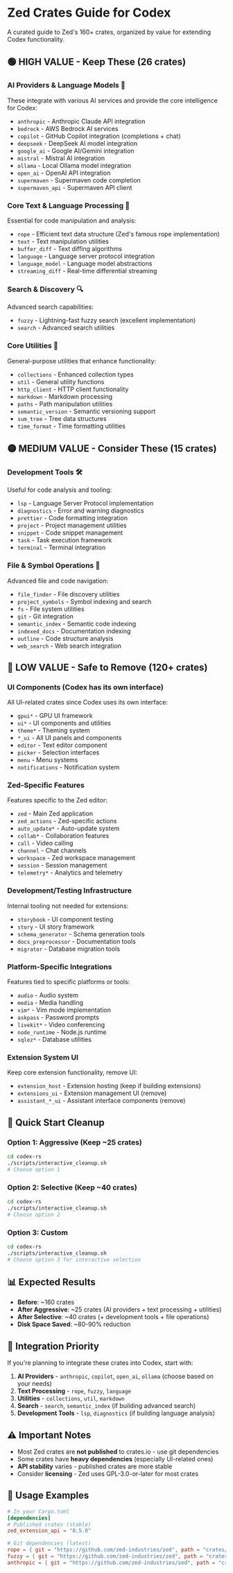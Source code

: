 # Zed Crates Guide for Codex

A curated guide to Zed's 160+ crates, organized by value for extending Codex functionality.

## 🟢 HIGH VALUE - Keep These (26 crates)

### AI Providers & Language Models 🤖
These integrate with various AI services and provide the core intelligence for Codex:

- `anthropic` - Anthropic Claude API integration
- `bedrock` - AWS Bedrock AI services 
- `copilot` - GitHub Copilot integration (completions + chat)
- `deepseek` - DeepSeek AI model integration
- `google_ai` - Google AI/Gemini integration
- `mistral` - Mistral AI integration
- `ollama` - Local Ollama model integration
- `open_ai` - OpenAI API integration
- `supermaven` - Supermaven code completion
- `supermaven_api` - Supermaven API client

### Core Text & Language Processing 📝
Essential for code manipulation and analysis:

- `rope` - Efficient text data structure (Zed's famous rope implementation)
- `text` - Text manipulation utilities
- `buffer_diff` - Text diffing algorithms
- `language` - Language server protocol integration
- `language_model` - Language model abstractions
- `streaming_diff` - Real-time differential streaming

### Search & Discovery 🔍
Advanced search capabilities:

- `fuzzy` - Lightning-fast fuzzy search (excellent implementation)
- `search` - Advanced search utilities

### Core Utilities 🔧
General-purpose utilities that enhance functionality:

- `collections` - Enhanced collection types
- `util` - General utility functions
- `http_client` - HTTP client functionality
- `markdown` - Markdown processing
- `paths` - Path manipulation utilities
- `semantic_version` - Semantic versioning support
- `sum_tree` - Tree data structures
- `time_format` - Time formatting utilities

## 🟡 MEDIUM VALUE - Consider These (15 crates)

### Development Tools 🛠️
Useful for code analysis and tooling:

- `lsp` - Language Server Protocol implementation
- `diagnostics` - Error and warning diagnostics
- `prettier` - Code formatting integration
- `project` - Project management utilities
- `snippet` - Code snippet management
- `task` - Task execution framework
- `terminal` - Terminal integration

### File & Symbol Operations 📁
Advanced file and code navigation:

- `file_finder` - File discovery utilities
- `project_symbols` - Symbol indexing and search
- `fs` - File system utilities
- `git` - Git integration
- `semantic_index` - Semantic code indexing
- `indexed_docs` - Documentation indexing
- `outline` - Code structure analysis
- `web_search` - Web search integration

## 🔴 LOW VALUE - Safe to Remove (120+ crates)

### UI Components (Codex has its own interface)
All UI-related crates since Codex uses its own interface:
- `gpui*` - GPU UI framework
- `ui*` - UI components and utilities
- `theme*` - Theming system
- `*_ui` - All UI panels and components
- `editor` - Text editor component
- `picker` - Selection interfaces
- `menu` - Menu systems
- `notifications` - Notification system

### Zed-Specific Features
Features specific to the Zed editor:
- `zed` - Main Zed application
- `zed_actions` - Zed-specific actions
- `auto_update*` - Auto-update system
- `collab*` - Collaboration features
- `call` - Video calling
- `channel` - Chat channels
- `workspace` - Zed workspace management
- `session` - Session management
- `telemetry*` - Analytics and telemetry

### Development/Testing Infrastructure
Internal tooling not needed for extensions:
- `storybook` - UI component testing
- `story` - UI story framework
- `schema_generator` - Schema generation tools
- `docs_preprocessor` - Documentation tools
- `migrator` - Database migration tools

### Platform-Specific Integrations
Features tied to specific platforms or tools:
- `audio` - Audio system
- `media` - Media handling
- `vim*` - Vim mode implementation
- `askpass` - Password prompts
- `livekit*` - Video conferencing
- `node_runtime` - Node.js runtime
- `sqlez*` - Database utilities

### Extension System UI
Keep core extension functionality, remove UI:
- `extension_host` - Extension hosting (keep if building extensions)
- `extensions_ui` - Extension management UI (remove)
- `assistant_*_ui` - Assistant interface components (remove)

## 🚀 Quick Start Cleanup

### Option 1: Aggressive (Keep ~25 crates)
```bash
cd codex-rs
./scripts/interactive_cleanup.sh
# Choose option 1
```

### Option 2: Selective (Keep ~40 crates)  
```bash
cd codex-rs
./scripts/interactive_cleanup.sh
# Choose option 2
```

### Option 3: Custom
```bash
cd codex-rs
./scripts/interactive_cleanup.sh
# Choose option 3 for interactive selection
```

## 📊 Expected Results

- **Before**: ~160 crates
- **After Aggressive**: ~25 crates (AI providers + text processing + utilities)
- **After Selective**: ~40 crates (+ development tools + file operations)
- **Disk Space Saved**: ~80-90% reduction

## 🎯 Integration Priority

If you're planning to integrate these crates into Codex, start with:

1. **AI Providers** - `anthropic`, `copilot`, `open_ai`, `ollama` (choose based on your needs)
2. **Text Processing** - `rope`, `fuzzy`, `language` 
3. **Utilities** - `collections`, `util`, `markdown`
4. **Search** - `search`, `semantic_index` (if building advanced search)
5. **Development Tools** - `lsp`, `diagnostics` (if building language analysis)

## ⚠️ Important Notes

- Most Zed crates are **not published** to crates.io - use git dependencies
- Some crates have **heavy dependencies** (especially UI-related ones)
- **API stability** varies - published crates are more stable
- Consider **licensing** - Zed uses GPL-3.0-or-later for most crates

## 🔗 Usage Examples

```toml
# In your Cargo.toml
[dependencies]
# Published crates (stable)
zed_extension_api = "0.5.0"

# Git dependencies (latest)
rope = { git = "https://github.com/zed-industries/zed", path = "crates/rope" }
fuzzy = { git = "https://github.com/zed-industries/zed", path = "crates/fuzzy" }
anthropic = { git = "https://github.com/zed-industries/zed", path = "crates/anthropic" }
```